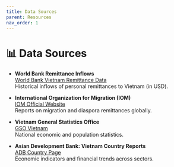 ```yaml
---
title: Data Sources
parent: Resources
nav_order: 1
---
```


# 📊 Data Sources

- **World Bank Remittance Inflows**  
  [World Bank Vietnam Remittance Data](https://data.worldbank.org/indicator/BX.TRF.PWKR.CD.DT?locations=VN)  
  Historical inflows of personal remittances to Vietnam (in USD).

- **International Organization for Migration (IOM)**  
  [IOM Official Website](https://www.iom.int/)  
  Reports on migration and diaspora remittances globally.

- **Vietnam General Statistics Office**  
  [GSO Vietnam](https://www.gso.gov.vn/)  
  National economic and population statistics.

- **Asian Development Bank: Vietnam Country Reports**  
  [ADB Country Page](https://www.adb.org/countries/viet-nam/main)  
  Economic indicators and financial trends across sectors.
